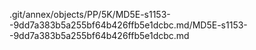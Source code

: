.git/annex/objects/PP/5K/MD5E-s1153--9dd7a383b5a255bf64b426ffb5e1dcbc.md/MD5E-s1153--9dd7a383b5a255bf64b426ffb5e1dcbc.md